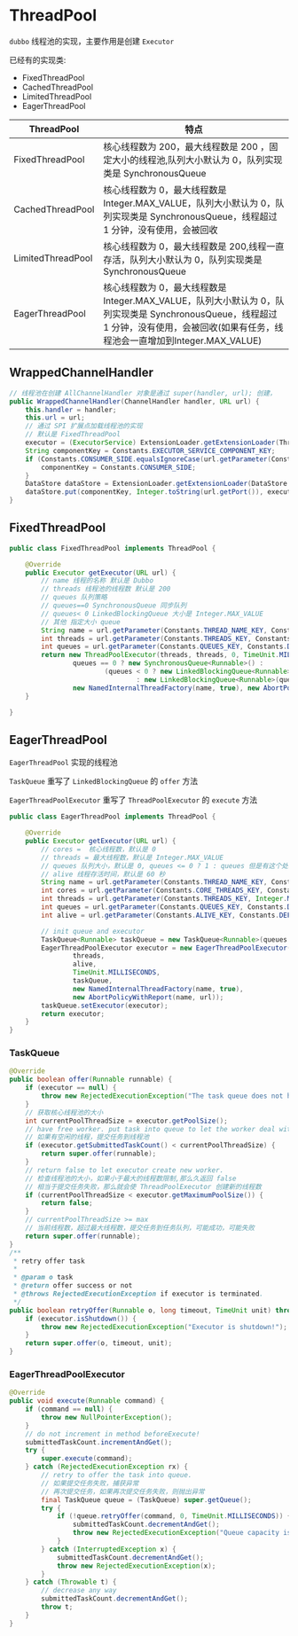 # ThreadPool

`dubbo` 线程池的实现，主要作用是创建 `Executor`

已经有的实现类:

- FixedThreadPool
- CachedThreadPool
- LimitedThreadPool
- EagerThreadPool

| ThreadPool        | 特点                                                                                                                                                                                  |
| ----------------- | ------------------------------------------------------------------------------------------------------------------------------------------------------------------------------------- |
| FixedThreadPool   | 核心线程数为 200，最大线程数是 200 ，固定大小的线程池,队列大小默认为 0，队列实现类是 SynchronousQueue                                                                                 |
| CachedThreadPool  | 核心线程数为 0，最大线程数是 Integer.MAX_VALUE，队列大小默认为 0，队列实现类是 SynchronousQueue，线程超过 1 分钟，没有使用，会被回收                                                  |
| LimitedThreadPool | 核心线程数为 0，最大线程数是 200,线程一直存活，队列大小默认为 0，队列实现类是 SynchronousQueue                                                                                        |
| EagerThreadPool   | 核心线程数为 0，最大线程数是 Integer.MAX_VALUE，队列大小默认为 0，队列实现类是 SynchronousQueue，线程超过 1 分钟，没有使用，会被回收(如果有任务，线程池会一直增加到Integer.MAX_VALUE) |

## WrappedChannelHandler

```java
// 线程池在创建 AllChannelHandler 对象是通过 super(handler, url); 创建，
public WrappedChannelHandler(ChannelHandler handler, URL url) {
    this.handler = handler;
    this.url = url;
    // 通过 SPI 扩展点加载线程池的实现
    // 默认是 FixedThreadPool
    executor = (ExecutorService) ExtensionLoader.getExtensionLoader(ThreadPool.class).getAdaptiveExtension().getExecutor(url);
    String componentKey = Constants.EXECUTOR_SERVICE_COMPONENT_KEY;
    if (Constants.CONSUMER_SIDE.equalsIgnoreCase(url.getParameter(Constants.SIDE_KEY))) {
        componentKey = Constants.CONSUMER_SIDE;
    }
    DataStore dataStore = ExtensionLoader.getExtensionLoader(DataStore.class).getDefaultExtension();
    dataStore.put(componentKey, Integer.toString(url.getPort()), executor);
}
```

## FixedThreadPool

```java
public class FixedThreadPool implements ThreadPool {

    @Override
    public Executor getExecutor(URL url) {
        // name 线程的名称 默认是 Dubbo
        // threads 线程池的线程数 默认是 200
        // queues 队列策略
        // queues==0 SynchronousQueue 同步队列
        // queues< 0 LinkedBlockingQueue 大小是 Integer.MAX_VALUE
        // 其他 指定大小 queue
        String name = url.getParameter(Constants.THREAD_NAME_KEY, Constants.DEFAULT_THREAD_NAME);
        int threads = url.getParameter(Constants.THREADS_KEY, Constants.DEFAULT_THREADS);
        int queues = url.getParameter(Constants.QUEUES_KEY, Constants.DEFAULT_QUEUES);
        return new ThreadPoolExecutor(threads, threads, 0, TimeUnit.MILLISECONDS,
                queues == 0 ? new SynchronousQueue<Runnable>() :
                        (queues < 0 ? new LinkedBlockingQueue<Runnable>()
                                : new LinkedBlockingQueue<Runnable>(queues)),
                new NamedInternalThreadFactory(name, true), new AbortPolicyWithReport(name, url));
    }

}
```

## EagerThreadPool

`EagerThreadPool` 实现的线程池

`TaskQueue` 重写了 `LinkedBlockingQueue` 的 `offer` 方法

`EagerThreadPoolExecutor` 重写了 `ThreadPoolExecutor` 的 `execute` 方法

```java
public class EagerThreadPool implements ThreadPool {

    @Override
    public Executor getExecutor(URL url) {
        // cores =  核心线程数，默认是 0
        // threads = 最大线程数，默认是 Integer.MAX_VALUE
        // queues 队列大小，默认是 0, queues <= 0 ? 1 : queues 但是有这个处理，任务队列默认大小是 1
        // alive 线程存活时间，默认是 60 秒
        String name = url.getParameter(Constants.THREAD_NAME_KEY, Constants.DEFAULT_THREAD_NAME);
        int cores = url.getParameter(Constants.CORE_THREADS_KEY, Constants.DEFAULT_CORE_THREADS);
        int threads = url.getParameter(Constants.THREADS_KEY, Integer.MAX_VALUE);
        int queues = url.getParameter(Constants.QUEUES_KEY, Constants.DEFAULT_QUEUES);
        int alive = url.getParameter(Constants.ALIVE_KEY, Constants.DEFAULT_ALIVE);

        // init queue and executor
        TaskQueue<Runnable> taskQueue = new TaskQueue<Runnable>(queues <= 0 ? 1 : queues);
        EagerThreadPoolExecutor executor = new EagerThreadPoolExecutor(cores,
                threads,
                alive,
                TimeUnit.MILLISECONDS,
                taskQueue,
                new NamedInternalThreadFactory(name, true),
                new AbortPolicyWithReport(name, url));
        taskQueue.setExecutor(executor);
        return executor;
    }
}
```

### TaskQueue

```java
@Override
public boolean offer(Runnable runnable) {
    if (executor == null) {
        throw new RejectedExecutionException("The task queue does not have executor!");
    }
    // 获取核心线程池的大小
    int currentPoolThreadSize = executor.getPoolSize();
    // have free worker. put task into queue to let the worker deal with task.
    // 如果有空闲的线程，提交任务到线程池
    if (executor.getSubmittedTaskCount() < currentPoolThreadSize) {
        return super.offer(runnable);
    }
    // return false to let executor create new worker.
    // 检查线程池的大小，如果小于最大的线程数限制,那么久返回 false
    // 相当于提交任务失败，那么就会使 ThreadPoolExecutor 创建新的线程数
    if (currentPoolThreadSize < executor.getMaximumPoolSize()) {
        return false;
    }
    // currentPoolThreadSize >= max
    // 当前线程数，超过最大线程数，提交任务到任务队列，可能成功，可能失败
    return super.offer(runnable);
}
/**
 * retry offer task
 *
 * @param o task
 * @return offer success or not
 * @throws RejectedExecutionException if executor is terminated.
 */
public boolean retryOffer(Runnable o, long timeout, TimeUnit unit) throws InterruptedException {
    if (executor.isShutdown()) {
        throw new RejectedExecutionException("Executor is shutdown!");
    }
    return super.offer(o, timeout, unit);
}
```

### EagerThreadPoolExecutor

```java
@Override
public void execute(Runnable command) {
    if (command == null) {
        throw new NullPointerException();
    }
    // do not increment in method beforeExecute!
    submittedTaskCount.incrementAndGet();
    try {
        super.execute(command);
    } catch (RejectedExecutionException rx) {
        // retry to offer the task into queue.
        // 如果提交任务失败，捕获异常
        // 再次提交任务，如果再次提交任务失败，则抛出异常
        final TaskQueue queue = (TaskQueue) super.getQueue();
        try {
            if (!queue.retryOffer(command, 0, TimeUnit.MILLISECONDS)) {
                submittedTaskCount.decrementAndGet();
                throw new RejectedExecutionException("Queue capacity is full.", rx);
            }
        } catch (InterruptedException x) {
            submittedTaskCount.decrementAndGet();
            throw new RejectedExecutionException(x);
        }
    } catch (Throwable t) {
        // decrease any way
        submittedTaskCount.decrementAndGet();
        throw t;
    }
}
```